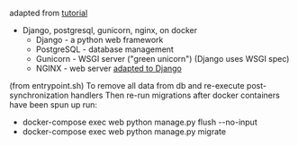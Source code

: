 adapted from [tutorial](https://testdriven.io/blog/dockerizing-django-with-postgres-gunicorn-and-nginx/)

- Django, postgresql, gunicorn, nginx, on docker
  - Django - a python web framework
  - PostgreSQL - database management
  - Gunicorn - WSGI server ("green unicorn") (Django uses WSGI spec)
  - NGINX - web server [adapted to Django](https://docs.nginx.com/nginx/admin-guide/web-server/app-gateway-uwsgi-django/)

(from entrypoint.sh)
To remove all data from db and re-execute post-synchronization handlers
Then re-run migrations
after docker containers have been spun up run:

- docker-compose exec web python manage.py flush --no-input
- docker-compose exec web python manage.py migrate
